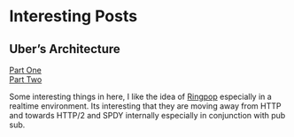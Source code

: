 # Interesting Posts

## Uber’s Architecture
[Part One](https://eng.uber.com/tech-stack-part-one/)  
[Part Two](https://eng.uber.com/tech-stack-part-two/)

Some interesting things in here, I like the idea of [Ringpop](https://github.com/uber/ringpop-node) especially in a realtime environment. Its interesting that they are moving away from HTTP and towards HTTP/2 and SPDY internally especially in conjunction with pub sub.

